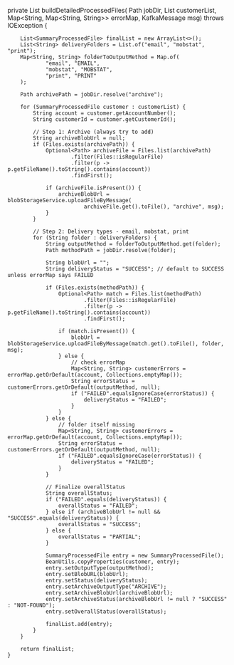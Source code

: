  private List<SummaryProcessedFile> buildDetailedProcessedFiles(
            Path jobDir,
            List<SummaryProcessedFile> customerList,
            Map<String, Map<String, String>> errorMap,
            KafkaMessage msg) throws IOException {

        List<SummaryProcessedFile> finalList = new ArrayList<>();
        List<String> deliveryFolders = List.of("email", "mobstat", "print");
        Map<String, String> folderToOutputMethod = Map.of(
                "email", "EMAIL",
                "mobstat", "MOBSTAT",
                "print", "PRINT"
        );

        Path archivePath = jobDir.resolve("archive");

        for (SummaryProcessedFile customer : customerList) {
            String account = customer.getAccountNumber();
            String customerId = customer.getCustomerId();

            // Step 1: Archive (always try to add)
            String archiveBlobUrl = null;
            if (Files.exists(archivePath)) {
                Optional<Path> archiveFile = Files.list(archivePath)
                        .filter(Files::isRegularFile)
                        .filter(p -> p.getFileName().toString().contains(account))
                        .findFirst();

                if (archiveFile.isPresent()) {
                    archiveBlobUrl = blobStorageService.uploadFileByMessage(
                            archiveFile.get().toFile(), "archive", msg);
                }
            }

            // Step 2: Delivery types - email, mobstat, print
            for (String folder : deliveryFolders) {
                String outputMethod = folderToOutputMethod.get(folder);
                Path methodPath = jobDir.resolve(folder);

                String blobUrl = "";
                String deliveryStatus = "SUCCESS"; // default to SUCCESS unless errorMap says FAILED

                if (Files.exists(methodPath)) {
                    Optional<Path> match = Files.list(methodPath)
                            .filter(Files::isRegularFile)
                            .filter(p -> p.getFileName().toString().contains(account))
                            .findFirst();

                    if (match.isPresent()) {
                        blobUrl = blobStorageService.uploadFileByMessage(match.get().toFile(), folder, msg);
                    } else {
                        // check errorMap
                        Map<String, String> customerErrors = errorMap.getOrDefault(account, Collections.emptyMap());
                        String errorStatus = customerErrors.getOrDefault(outputMethod, null);
                        if ("FAILED".equalsIgnoreCase(errorStatus)) {
                            deliveryStatus = "FAILED";
                        }
                    }
                } else {
                    // folder itself missing
                    Map<String, String> customerErrors = errorMap.getOrDefault(account, Collections.emptyMap());
                    String errorStatus = customerErrors.getOrDefault(outputMethod, null);
                    if ("FAILED".equalsIgnoreCase(errorStatus)) {
                        deliveryStatus = "FAILED";
                    }
                }

                // Finalize overallStatus
                String overallStatus;
                if ("FAILED".equals(deliveryStatus)) {
                    overallStatus = "FAILED";
                } else if (archiveBlobUrl != null && "SUCCESS".equals(deliveryStatus)) {
                    overallStatus = "SUCCESS";
                } else {
                    overallStatus = "PARTIAL";
                }

                SummaryProcessedFile entry = new SummaryProcessedFile();
                BeanUtils.copyProperties(customer, entry);
                entry.setOutputType(outputMethod);
                entry.setBlobURL(blobUrl);
                entry.setStatus(deliveryStatus);
                entry.setArchiveOutputType("ARCHIVE");
                entry.setArchiveBlobUrl(archiveBlobUrl);
                entry.setArchiveStatus(archiveBlobUrl != null ? "SUCCESS" : "NOT-FOUND");
                entry.setOverallStatus(overallStatus);

                finalList.add(entry);
            }
        }

        return finalList;
    }
